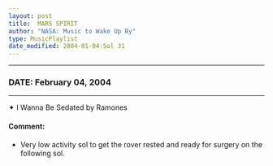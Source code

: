 ```yaml
---
layout: post
title:  MARS SPIRIT
author: "NASA: Music to Wake Up By"
type: MusicPlaylist
date_modified: 2004-01-04:Sol 31
---
```


----
### DATE: February 04, 2004
----
✦ I Wanna Be Sedated by Ramones

#### Comment:
* Very low activity sol to get the rover rested and ready for surgery on the following sol.
